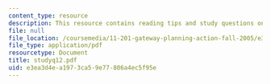 ```yaml
---
content_type: resource
description: This resource contains reading tips and study questions on session 12.
file: null
file_location: /coursemedia/11-201-gateway-planning-action-fall-2005/e3ea3d4ea1973ca59e77806a4ec5f95e_studyq12.pdf
file_type: application/pdf
resourcetype: Document
title: studyq12.pdf
uid: e3ea3d4e-a197-3ca5-9e77-806a4ec5f95e
---
```

